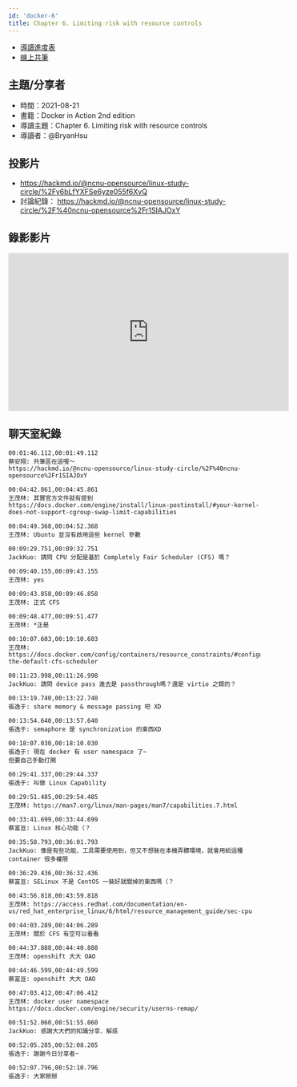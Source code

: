 ```yaml
---
id: 'docker-6'
title: Chapter 6. Limiting risk with resource controls
---
```


- [導讀進度表](https://docs.google.com/spreadsheets/d/1xjz22UDz_vKW92dJpnGysNCtFiSCYz_wbkHD4B1EQ-0/edit#gid=1726791362)
- [線上共筆](https://hackmd.io/@ncnu-opensource/linux-study-circle/)

## 主題/分享者

- 時間：2021-08-21
- 書籍：Docker in Action 2nd edition
- 導讀主題：Chapter 6. Limiting risk with resource controls
- 導讀者：@BryanHsu

## 投影片

- https://hackmd.io/@ncnu-opensource/linux-study-circle/%2Fy6bLfYXFSe6yze055f6XvQ
- 討論紀錄： https://hackmd.io/@ncnu-opensource/linux-study-circle/%2F%40ncnu-opensource%2Fr1SIAJOxY

## 錄影影片

<iframe width="560" height="315" src="https://www.youtube.com/embed/np71Wt6YLOc" title="YouTube video player" frameborder="0" allow="accelerometer; autoplay; clipboard-write; encrypted-media; gyroscope; picture-in-picture" allowfullscreen></iframe>

## 聊天室紀錄

```
00:01:46.112,00:01:49.112
蔡安翔: 共筆區在這喔～
https://hackmd.io/@ncnu-opensource/linux-study-circle/%2F%40ncnu-opensource%2Fr1SIAJOxY

00:04:42.861,00:04:45.861
王茂林: 其實官方文件就有提到
https://docs.docker.com/engine/install/linux-postinstall/#your-kernel-does-not-support-cgroup-swap-limit-capabilities

00:04:49.368,00:04:52.368
王茂林: Ubuntu 並沒有啟用這些 kernel 參數

00:09:29.751,00:09:32.751
JackKuo: 請問 CPU 分配是基於 Completely Fair Scheduler (CFS) 嗎？

00:09:40.155,00:09:43.155
王茂林: yes

00:09:43.858,00:09:46.858
王茂林: 正式 CFS

00:09:48.477,00:09:51.477
王茂林: *正是

00:10:07.603,00:10:10.603
王茂林: https://docs.docker.com/config/containers/resource_constraints/#configure-the-default-cfs-scheduler

00:11:23.998,00:11:26.998
JackKuo: 請問 device pass 進去是 passthrough嗎？還是 virtio 之類的？

00:13:19.740,00:13:22.740
張逸于: share memory & message passing 吧 XD

00:13:54.640,00:13:57.640
張逸于: semaphore 是 synchronization 的東西XD

00:18:07.030,00:18:10.030
張逸于: 現在 docker 有 user namespace 了~ 
但要自己手動打開

00:29:41.337,00:29:44.337
張逸于: 叫做 Linux Capability

00:29:51.485,00:29:54.485
王茂林: https://man7.org/linux/man-pages/man7/capabilities.7.html

00:33:41.699,00:33:44.699
蔡富亘: Linux 核心功能（？

00:35:58.793,00:36:01.793
JackKuo: 像是有些功能、工具需要使用到，但又不想裝在本機弄髒環境，就會用給這種 container 很多權限

00:36:29.436,00:36:32.436
蔡富亘: SELinux 不是 CentOS 一裝好就關掉的東西嗎（？

00:43:56.818,00:43:59.818
王茂林: https://access.redhat.com/documentation/en-us/red_hat_enterprise_linux/6/html/resource_management_guide/sec-cpu

00:44:03.289,00:44:06.289
王茂林: 關於 CFS 有空可以看看

00:44:37.888,00:44:40.888
王茂林: openshift 大大 OAO

00:44:46.599,00:44:49.599
蔡富亘: openshift 大大 OAO

00:47:03.412,00:47:06.412
王茂林: docker user namespace 
https://docs.docker.com/engine/security/userns-remap/

00:51:52.060,00:51:55.060
JackKuo: 感謝大大們的知識分享、解惑

00:52:05.285,00:52:08.285
張逸于: 謝謝今日分享者~

00:52:07.796,00:52:10.796
張逸于: 大家掰掰
```
